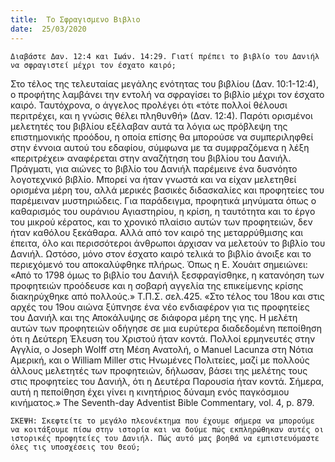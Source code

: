 ```yaml
---
title:  Το Σφραγισμενο Βιβλιο
date:  25/03/2020
---
```


`Διαβάστε Δαν. 12:4 και Ιωάν. 14:29. Γιατί πρέπει το βιβλίο του Δανιήλ να σφραγιστεί μέχρι τον έσχατο καιρό;`

Στο τέλος της τελευταίας μεγάλης ενότητας του βιβλίου (Δαν. 10:1-12:4), ο προφήτης λαμβάνει την εντολή να σφραγίσει το βιβλίο μέχρι τον έσχατο καιρό. Ταυτόχρονα, ο άγγελος προλέγει ότι «τότε πολλοί θέλουσι περιτρέχει, και η γνώσις θέλει πληθυνθή» (Δαν. 12:4). Παρότι ορισμένοι μελετητές του βιβλίου εξέλαβαν αυτά τα λόγια ως πρόβλεψη της επιστημονικής προόδου, η οποία επίσης θα μπορούσε να συμπεριληφθεί στην έννοια αυτού του εδαφίου, σύμφωνα με τα συμφραζόμενα η λέξη «περιτρέχει» αναφέρεται στην αναζήτηση του βιβλίου του Δανιήλ. Πράγματι, για αιώνες το βιβλίο του Δανιήλ παρέμεινε ένα δυσνόητο λογοτεχνικό βιβλίο. Μπορεί να ήταν γνωστά και να είχαν μελετηθεί ορισμένα μέρη του, αλλά μερικές βασικές διδασκαλίες και προφητείες του παρέμειναν μυστηριώδεις. Για παράδειγμα, προφητικά μηνύματα όπως ο καθαρισμός του ουράνιου Αγιαστηρίου, η κρίση, η ταυτότητα και το έργο του μικρού κέρατος, και το χρονικό πλαίσιο αυτών των προφητειών, δεν ήταν καθόλου ξεκάθαρα. Αλλά από τον καιρό της μεταρρύθμισης και έπειτα, όλο και περισσότεροι άνθρωποι άρχισαν να μελετούν το βιβλίο του Δανιήλ. Ωστόσο, μόνο στον έσχατο καιρό τελικά το βιβλίο άνοιξε και το περιεχόμενό του αποκαλύφθηκε πλήρως. Όπως η Ε. Χουάιτ σημειώνει: «Από το 1798 όμως το βιβλίο του Δανιήλ ξεσφραγίσθηκε, η κατανόηση των προφητειών προόδευσε και η σοβαρή αγγελία της επικείμενης κρίσης διακηρύχθηκε από πολλούς.» Τ.Π.Σ. σελ.425. «Στο τέλος του 18ου και στις αρχές του 19ου αιώνα ξύπνησε ένα νέο ενδιαφέρον για τις προφητείες του Δανιήλ και της Αποκάλυψης σε διάφορα μέρη της γης. Η μελέτη αυτών των προφητειών οδήγησε σε μια ευρύτερα διαδεδομένη πεποίθηση ότι η Δεύτερη Έλευση του Χριστού ήταν κοντά. Πολλοί ερμηνευτές στην Αγγλία, ο Joseph Wolff στη Μέση Ανατολή, ο Manuel Lacunza στη Νότια Αμερική, και ο William Miller στις Ηνωμένες Πολιτείες, μαζί με πολλούς άλλους μελετητές των προφητειών, δήλωσαν, βάσει της μελέτης τους στις προφητείες του Δανιήλ, ότι η Δευτέρα Παρουσία ήταν κοντά. Σήμερα, αυτή η πεποίθηση έχει γίνει η κινητήριος δύναμη ενός παγκόσμιου κινήματος.» The Seventh-day Adventist Bible Commentary, vol. 4, p. 879.

`ΣΚΕΨΗ: Σκεφτείτε το μεγάλο πλεονέκτημα που έχουμε σήμερα να μπορούμε να κοιτάξουμε πίσω στην ιστορία και να δούμε πώς εκπληρώθηκαν αυτές οι ιστορικές προφητείες του Δανιήλ. Πώς αυτό μας βοηθά να εμπιστευόμαστε όλες τις υποσχέσεις του Θεού;`